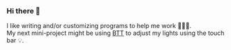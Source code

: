 ### Hi there 👋

I like writing and/or customizing programs to help me work 👨🏼‍💻.  
My next mini-project might be using [BTT](https://community.folivora.ai) to adjust my lights using the touch bar 💡. 

<!--
**FBen3/FBen3** is a ✨ _special_ ✨ repository because its `README.md` (this file) appears on your GitHub profile.

Here are some ideas to get you started:

- 🔭 I’m currently working on ...
- 🌱 I’m currently learning ...
- 👯 I’m looking to collaborate on ...
- 🤔 I’m looking for help with ...
- 💬 Ask me about ...
- 📫 How to reach me: ...
- 😄 Pronouns: ...
- ⚡ Fun fact: ...
-->
